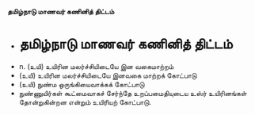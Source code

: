 **தமிழ்நாடு மாணவர் கணினித் திட்டம்**
- # தமிழ்நாடு மாணவர் கணினித் திட்டம்
- n. (உயி) உயிரின மலர்ச்சியிடையே இன வகைமாற்றம்
- (உயி) உயிரின மலர்ச்சியிடையே இனவகை மாற்றக் கோட்பாடு
- (உயி) நுண்ம ஒருங்கியைவாக்கக் கோட்பாடு
- நுண்ணுயிர்கள் கூட்மைவாகச் சேர்ந்தே உறப்பமைதியுடைய உஸ்ர் உயிரினங்கள் தோன்றுகின்றன என்றும் உயிரியற் கோட்பாடு.

